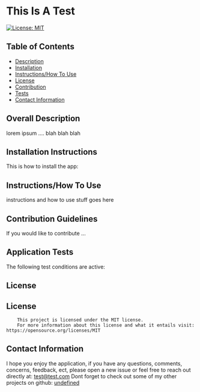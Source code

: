 
# This Is A Test
[![License: MIT](https://img.shields.io/badge/License-MIT-yellow.svg)](https://opensource.org/licenses/MIT)

 ## Table of Contents

 - [Description](#description)
- [Installation](#installation)
- [Instructions/How To Use](#instructions)
- [License](#license)
- [Contribution](#contribution)
- [Tests](#tests)
- [Contact Information](#contact)

 ## Overall Description 

 lorem ipsum .... blah blah blah

 ## Installation Instructions

 This is how to install the app:

 ## Instructions/How To Use

 instructions and how to use stuff goes here

 ## Contribution Guidelines

 If you would like to contribute ...

 ## Application Tests

 The following test conditions are active:

 ## License

## License
        This project is licensed under the MIT license.
        For more information about this license and what it entails visit: https://opensource.org/licenses/MIT

 ## Contact Information

 I hope you enjoy the application, if you have any questions, comments, concerns, feedback, ect, 
please open a new issue or feel free to reach out directly at: test@test.com 
Dont forget to check out some of my other projects on github: [undefined](https://github.com/undefined)
